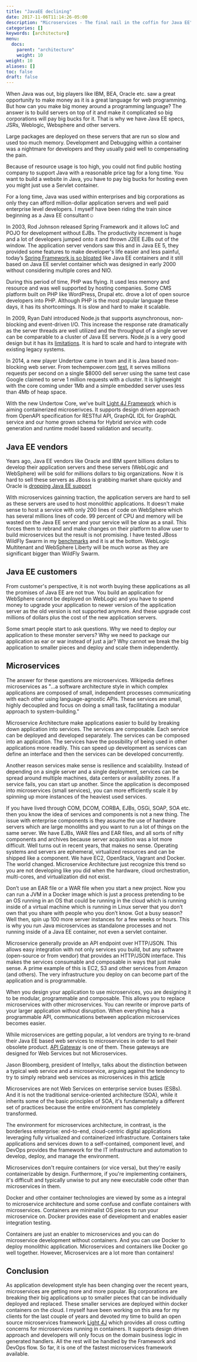 ```yaml
---
title: "JavaEE declining"
date: 2017-11-06T11:14:26-05:00
description: "Microservices - The final nail in the coffin for Java EE"
categories: []
keywords: [architecture]
menu:
  docs:
    parent: "architecture"
    weight: 10
weight: 10
aliases: []
toc: false
draft: false
---
```


When Java was out, big players like IBM, BEA, Oracle etc. saw a great opportunity
to make money as it is a great language for web programming. But how can you make
big money around a programming language? The answer is to build servers on top 
of it and make it complicated so big corporations will pay big bucks for it. That 
is why we have Java EE specs, JSRs, Weblogic, Websphere and other servers.

Large packages are deployed on these servers that are run so slow and used too 
much memory. Development and Debugging within a container was a nightmare for 
developers and they usually paid well to compensating the pain.

Because of resource usage is too high, you could not find public hosting company 
to support Java with a reasonable price tag for a long time. You want to build a 
website in Java, you have to pay big bucks for hosting even you might just use a 
Servlet container.

For a long time, Java was used within enterprises and big corporations as only 
they can afford million-dollar application servers and well paid enterprise level 
developers. I myself have been riding the train since beginning as a Java EE 
consultant☺

In 2003, Rod Johnson released Spring Framework and it allows IoC and POJO for 
development without EJBs. The productivity increment is huge and a lot of 
developers jumped onto it and thrown J2EE EJBs out of the window. The application
server vendors saw this and in Java EE 5, they provided some features to make 
developer's life easier and less painful, today’s [Spring Framework is so 
bloated](https://networknt.github.io/light-4j/architecture/spring-is-bloated/) 
like Java EE containers and it still based on Java EE servlet container which was
designed in early 2000 without considering multiple cores and NIO.

During this period of time, PHP was flying. It used less memory and resource and 
was well supported by hosting companies. Some CMS platform built on PHP like 
WordPress, Drupal etc. drove a lot of open source developers into PHP. Although 
PHP is the most popular language these days, it has its shortcomings. It is slow 
and hard to make it scalable.

In 2009, Ryan Dahl introduced Node.js that supports asynchronous, non-blocking 
and event-driven I/O. This increase the response rate dramatically as the server 
threads are well utilized and the throughput of a single server can be comparable 
to a cluster of Java EE servers. Node.js is a very good design but it has its 
[limitations](https://networknt.github.io/light-4j/benchmarks/nodejs/). 
It is hard to scale and hard to integrate with existing legacy systems.


In 2014, a new player Undertow came in town and it is Java based non-blocking web 
server. From techempower.com [test](https://www.techempower.com/benchmarks/#section=data-r12&hw=peak&test=plaintext), 
it serves millions requests per second on a single $8000 dell server using the same 
test case Google claimed to serve 1 million requests with a cluster. It is lightweight 
with the core coming under 1Mb and a simple embedded server uses less than 4Mb of 
heap space. 

With the new Undertow Core, we've built [Light 4J Framework](https://github.com/networknt/light-4j) 
which is aiming containerized microserivces. It supports design driven approach 
from OpenAPI specification for RESTful API, GraphQL IDL for GraphQL service and our
home grown schema for Hybrid service with code generation and runtime model based
validation and security.


## Java EE vendors

Years ago, Java EE vendors like Oracle and IBM spent billions dollars to develop their 
application servers and these servers (WebLogic and WebSphere) will be sold for millions
dollars to big organizations. Now it is hard to sell these servers as JBoss is grabbing
market share quickly and Oracle is [dropping Java EE support](https://developers.slashdot.org/story/16/07/02/1639241/oracle-may-have-stopped-funding-and-developing-java-ee)

With microservices gainning traction, the application servers are hard to sell as these
servers are used to host monolithic applications. It doesn't make sense to host a service
with only 200 lines of code on WebSphere which has several millions lines of code. 
99 percent of CPU and memory will be wasted on the Java EE server and your service will be
slow as a snail. This forces them to rebrand and make changes on their platform to allow 
user to build microservices but the result is not promising. I have tested JBoss WildFly
Swarm in my [benchmarks](https://github.com/networknt/microservices-framework-benchmark)
and it is at the bottom. WebLogic Multitenant and WebSphere Liberty will be much worse as
they are significant bigger than WildFly Swarm.
  
  
## Java EE customers

From customer's perspective, it is not worth buying these applications as all the promises
of Java EE are not true. You build an application for WebSphere cannot be deployed on WebLogic
and you have to spend money to upgrade your application to newer version of the application
server as the old version is not supported anymore. And these upgrade cost millions of
dollars plus the cost of the new application servers.
 
Some smart people start to ask questions. Why we need to deploy our application to these
monster servers? Why we need to package our application as ear or war instead of just a 
jar? Why cannot we break the big application to smaller pieces and deploy and scale them 
independently.

## Microservices

The answer for these questions are microservices. Wikipedia defines microservices as 
"...a software architecture style in which complex applications are composed of small, 
independent processes communicating with each other using language-agnostic APIs. 
These services are small, highly decoupled and focus on doing a small task, 
facilitating a modular approach to system-building."

Microservice Architecture make applications easier to build by breaking down application
into services. The services are composable. Each service can be deployed and developed 
separately. The services can be composed into an application. The services have the 
possibility of being used in other applications more readily. This can speed up 
development as services can define an interface and then the services can be developed 
concurrently.

Another reason services make sense is resilience and scalability. Instead of depending 
on a single server and a single deployment, services can be spread around multiple 
machines, data centers or availability zones. If a service fails, you can start up 
another. Since the application is decomposed into microservices (small services), 
you can more efficiently scale it by spinning up more instances of the heaviest used 
services.

If you have lived through COM, DCOM, CORBA, EJBs, OSGi, SOAP, SOA etc. then you 
know the idea of services and components is not a new thing. The issue with enterprise 
components is they assume the use of hardware servers which are large monoliths and 
you want to run a lot of things on the same server. We have EJBs, WAR files and EAR 
files, and all sorts of nifty components and archives because server acquisition was 
a lot more difficult. Well turns out in recent years, that makes no sense. Operating 
systems and servers are ephemeral, virtualized resources and can be shipped like a 
component. We have EC2, OpenStack, Vagrant and Docker. The world changed. Microservice 
Architecture just recognize this trend so you are not developing like you did when the 
hardware, cloud orchestration, multi-cores, and virtualization did not exist.

Don’t use an EAR file or a WAR file when you start a new project.  Now you can run a 
JVM in a Docker image which is just a process pretending to be an OS running in an OS 
that could be running in the cloud which is running inside of a virtual machine which 
is running in Linux server that you don’t own that you share with people who you don’t 
know. Got a busy season? Well then, spin up 100 more server instances for a few weeks 
or hours. This is why you run Java microservices as standalone processes and not running 
inside of a Java EE container, not even a servlet container. 
 
Microservice generally provide an API endpoint over HTTP/JSON. This allows easy 
integration with not only services you build, but any software (open-source or from 
vendor) that provides an HTTP/JSON interface. This makes the services consumable and 
composable in ways that just make sense. A prime example of this is EC2, S3 and other 
services from Amazon (and others). The very infrastructure you deploy on can become 
part of the application and is programmable. 

When you design your application to use microservices, you are designing it to be 
modular, programmable and composable. This allows you to replace microservices with 
other microservices. You can rewrite or improve parts of your larger application 
without disruption. When everything has a programmable API, communications between 
application microservices becomes easier. 

  
While microservices are getting popular, a lot vendors are trying to re-brand their 
Java EE based web services to microservices in order to sell their obsolete product. 
[API Gateway](https://networknt.github.io/light-4j/architecture/gateway/) is one of 
them. These gateways are designed for Web Services but not Microservices. 


Jason Bloomberg, president of Intellyx, talks about the distinction between a typical 
web service and a microservice, arguing against the tendency to try to simply rebrand 
web services as microservices in this [article](http://techbeacon.com/dangers-microservices-washing-get-value-strip-away-hype)

Microservices are not Web Services on enterprise service buses (ESBs). And it is not
the traditional service-oriented architecture (SOA), while it inherits some of the 
basic principles of SOA, it's fundamentally a different set of practices because the 
entire environment has completely transformed.

The environment for microservices architecture, in contrast, is the borderless 
enterprise: end-to-end, cloud-centric digital applications leveraging fully 
virtualized and containerized infrastructure. Containers take applications and 
services down to a self-contained, component level, and DevOps provides the framework 
for the IT infrastructure and automation to develop, deploy, and manage the 
environment.

Microservices don't require containers (or vice versa), but they're easily 
containerizable by design. Furthermore, if you're implementing containers, 
it's difficult and typically unwise to put any new executable code other than 
microservices in them.

Docker and other container technologies are viewed by some as a integral to microservice 
architecture and some confuse and conflate containers with microservices. Containers are 
minimalist OS pieces to run your microservice on. Docker provides ease of development and 
enables easier integration testing. 

Containers are just an enabler to microservices and you can do microservice development 
without containers. And you can use Docker to deploy monolithic application. Microservices 
and containers like Docker go well together. However, Microservices are a lot more than 
containers! 

## Conclusion

As application development style has been changing over the recent years, microservices
are getting more and more popular. Big corporations are breaking their big applications
up to smaller pieces that can be individually deployed and replaced. These smaller
services are deployed within docker containers on the cloud. I myself have been working
on this area for my clients for the last couple of years and devoted my time to build
an open source microservices framework [Light 4J](https://github.com/networknt/light-4j)
which provides all cross cutting concerns for microservices running in containers. It
supports design driven approach and developers will only focus on the domain business
logic in generated handlers. All the rest will be handled by the Framework and DevOps flow.
So far, it is one of the fastest microservices framework available. 




